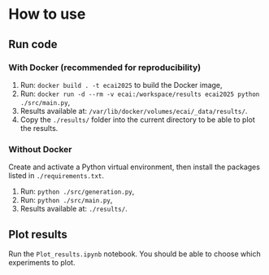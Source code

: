 # How to use

## Run code

### With Docker (recommended for reproducibility)
1. Run: `docker build . -t ecai2025` to build the Docker image,
2. Run: `docker run -d --rm -v ecai:/workspace/results ecai2025 python ./src/main.py`,
3. Results available at: `/var/lib/docker/volumes/ecai/_data/results/`.
4. Copy the `./results/` folder into the current directory to be able to plot the results.

### Without Docker
Create and activate a Python virtual environment, then install the packages listed in `./requirements.txt`. 

1. Run: `python ./src/generation.py`,
2. Run: `python ./src/main.py`,
3. Results available at: `./results/`.

## Plot results
Run the `Plot_results.ipynb` notebook. You should be able to choose which experiments to plot.
